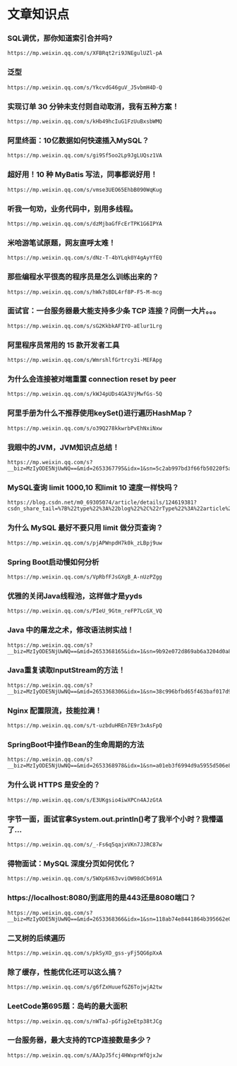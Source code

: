 # 文章知识点



### SQL调优，那你知道索引合并吗?

```
https://mp.weixin.qq.com/s/XFBRqt2ri9JNEgulUZl-pA
```

### 泛型

```
https://mp.weixin.qq.com/s/YkcvdG46guV_J5vbmH4D-Q
```

### 实现订单 30 分钟未支付则自动取消，我有五种方案！

```
https://mp.weixin.qq.com/s/kHb49hcIuG1FzUuBxsbWMQ
```

### 阿里终面：10亿数据如何快速插入MySQL？

```
https://mp.weixin.qq.com/s/gi9Sf5oo2Lp9JgLUQsz1VA
```

### 超好用！10 种 MyBatis 写法，同事都说好用！

```
https://mp.weixin.qq.com/s/vmse3UEO65EhbB090WqKug
```

### 听我一句劝，业务代码中，别用多线程。

```
https://mp.weixin.qq.com/s/dzMjbaGfFcErTPK1G6IPYA
```

### 米哈游笔试原题，网友直呼太难！

```
https://mp.weixin.qq.com/s/dNz-T-4bYLqk0Y4gAyYfEQ
```

### 那些编程水平很高的程序员是怎么训练出来的？

```
https://mp.weixin.qq.com/s/hWk7sBDL4rf8P-F5-M-mcg
```

### 面试官：一台服务器最大能支持多少条 TCP 连接？问倒一大片。。。

```
https://mp.weixin.qq.com/s/sG2KkbkAFIYO-aElur1Lrg
```

### 阿里程序员常用的 15 款开发者工具

```
https://mp.weixin.qq.com/s/WmrshlfGrtrcy3i-MEFApg
```

### 为什么会连接被对端重置 connection reset by peer

```
https://mp.weixin.qq.com/s/kWJ4pUDs4GA3VjMwfGs-5Q
```

### 阿里手册为什么不推荐使用keySet()进行遍历HashMap？

```
https://mp.weixin.qq.com/s/o39Q278kkwrbPvEhNxiNxw
```

### 我眼中的JVM，JVM知识点总结！

```
https://mp.weixin.qq.com/s?__biz=MzIyODE5NjUwNQ==&mid=2653367795&idx=1&sn=5c2ab997bd3f66fb50220f5a71b8aa6c&chksm=f3862405c4f1ad137269de8a776b409dc8019fcdbc2b1b21393af14ecb54a8dc2975b33c82d8&mpshare=1&scene=2&srcid=1212mwLXaI9bWT6cwXFFw5T7&sharer_shareinfo=5f065435ed079d68aae51f3befa058f4&sharer_shareinfo_first=5f065435ed079d68aae51f3befa058f4#rd
```

### MySQL查询 limit 1000,10 和limit 10 速度一样快吗？

```
https://blog.csdn.net/m0_69305074/article/details/124619381?csdn_share_tail=%7B%22type%22%3A%22blog%22%2C%22rType%22%3A%22article%22%2C%22rId%22%3A%22124619381%22%2C%22source%22%3A%22m0_53517143%22%7D&fromshare=blogdetail
```

### 为什么 MySQL 最好不要只用 limit 做分页查询？

```
https://mp.weixin.qq.com/s/pjAPWnpdH7k0k_zLBpj9uw
```

### Spring Boot启动慢如何分析

```
https://mp.weixin.qq.com/s/VpRbfFJsGXgB_A-nUzPZgg
```

### 优雅的关闭Java线程池，这样做才是yyds

```
https://mp.weixin.qq.com/s/PIeU_9Gtm_reFP7LcGX_VQ
```

### Java 中的屠龙之术，修改语法树实战！

```
https://mp.weixin.qq.com/s?__biz=MzIyODE5NjUwNQ==&mid=2653368165&idx=1&sn=9b92e072d869ab6a3204d0a89b0d9d37&chksm=f3862693c4f1af85ce56e6307b068a7108785ce24cc22e12cda9214759d2f560422ffc1b5db0&mpshare=1&scene=2&srcid=1218toAtltBwvHbswfdYIiSI&sharer_shareinfo=248c7a5820807f7b3656c816e3c49bda&sharer_shareinfo_first=248c7a5820807f7b3656c816e3c49bda#rd
```

### Java重复读取InputStream的方法！

```
https://mp.weixin.qq.com/s?__biz=MzIyODE5NjUwNQ==&mid=2653368306&idx=1&sn=38c996bfbd65f463baf017d9ebe6c34c&chksm=f3862604c4f1af12821d658e912f0cce11ff899dfeb4fda5814fe6d56e289911c3a18b4ad59b&mpshare=1&scene=2&srcid=01029BEVWupnw952Tpr8iyHH&sharer_shareinfo=f94d2d188480bd1dfea849d40afed458&sharer_shareinfo_first=f94d2d188480bd1dfea849d40afed458#rd
```

### Nginx 配置限流，技能拉满！

```
https://mp.weixin.qq.com/s/t-uzbduHREn7E9r3xAsFpQ
```

### SpringBoot中操作Bean的生命周期的方法

```
https://mp.weixin.qq.com/s?__biz=MzIyODE5NjUwNQ==&mid=2653368978&idx=1&sn=a01eb3f6994d9a5955d506e8d93881cc&chksm=f3863b64c4f1b272ed576895eab6ebe150a783b1cf92ae2285a89de032b75a07b41aa265b53f&mpshare=1&scene=2&srcid=0117IeL08G41NSex6EENKCEv&sharer_shareinfo=2297dc0deb55e8c8bbb09be423084408&sharer_shareinfo_first=2297dc0deb55e8c8bbb09be423084408#rd
```

### 为什么说 HTTPS 是安全的？

```
https://mp.weixin.qq.com/s/E3UKgsio4iwXPCn4AJzGtA
```

### 字节一面，面试官拿System.out.println()考了我半个小时？我懵逼了...

```
https://mp.weixin.qq.com/s/_-Fs6q5qajxVKn7JJRC87w
```

### 得物面试：MySQL 深度分页如何优化？

```
https://mp.weixin.qq.com/s/5WXp6X63vviOW98dCb691A
```

### https://localhost:8080/到底用的是443还是8080端口？

```
https://mp.weixin.qq.com/s?__biz=MzIyODE5NjUwNQ==&mid=2653368366&idx=1&sn=118ab74e8441864b395662e0f11cefbc&chksm=f38639d8c4f1b0cef73e9084533fe405b105b0a8d8a30e76e4b3c06258f94d540beea6377e20&mpshare=1&scene=2&srcid=01183XzAeEqkszuR8E7k0k3e&sharer_shareinfo=35e8bb32329b22ba04a65cc2bbffa849&sharer_shareinfo_first=35e8bb32329b22ba04a65cc2bbffa849#rd
```

### 二叉树的后续遍历

```
https://mp.weixin.qq.com/s/pkSyXO_gss-yFj5QG6pXxA
```

### 除了缓存，性能优化还可以这么搞？

```
https://mp.weixin.qq.com/s/g6fZxHuuefGZ6TojwjA2tw
```

### LeetCode第695题：岛屿的最大面积

```
https://mp.weixin.qq.com/s/nWTaJ-pGfig2eEtp38tJCg
```

### **一台服务器，最大支持的TCP连接数是多少？**

```
https://mp.weixin.qq.com/s/AAJpJ5fcj4HWxprWfQjxJw
```



















































































